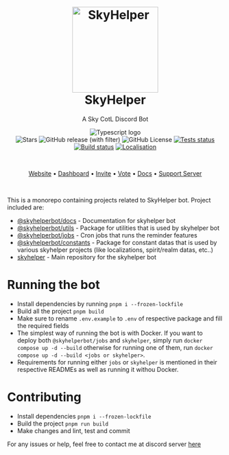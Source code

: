 <h1 align="center">
  <br>
  <a href="https://github.com/imnaiyar/SkyHelper"><img src="https://skyhelper.xyz/assets/img/boticon.png" height="200" alt="SkyHelper"></a>
  <br>
  SkyHelper
  <br>
</h1>

<p align="center">A Sky CotL Discord Bot</p>
<p align="center"><img src="https://img.shields.io/badge/TypeScript-007ACC?style=for-the-badge&logo=typescript&logoColor=white" alt="Typescript logo"/> <br />
 <img src="https://img.shields.io/github/stars/imnaiyar/SkyHelper" alt="Stars"/> <img alt="GitHub release (with filter)" src="https://img.shields.io/github/v/release/imnaiyar/SkyHelper"> <img alt="GitHub License" src="https://img.shields.io/github/license/imnaiyar/SkyHelper">
 <a href="https://github.com/imnaiyar/skyhelper/actions"><img src="https://github.com/imnaiyar/skyhelper/actions/workflows/test.yml/badge.svg" alt="Tests status" /></a>
 <a href="https://github.com/imnaiyar/skyhelper/actions"><img src="https://github.com/imnaiyar/skyhelper/actions/workflows/check-build.yml/badge.svg" alt="Build status" /></a>
 <a href="https://crowdin.com/project/skyhelper"><img src="https://badges.crowdin.net/skyhelper/localized.svg" alt="Localisation" /></a>
 </p>
<br>

<p align="center">
  <a href="https://skyhelper.xyz">Website</a>
  •
  <a href="https://dash.skyhelper.xyz">Dashboard</a>
  •
  <a href="https://skyhelper.xyz/invite">Invite</a>
  •
  <a href="https://skyhelper.xyz/vote">Vote</a>
  •
  <a href="https://docs.skyhelper.xyz">Docs</a>
  •
  <a href="https://discord.com/invite/2rjCRKZsBb">Support Server</a>
</p>

<br>

This is a monorepo containing projects related to SkyHelper bot. Project included are:

- [@skyhelperbot/docs](/packages/docs/) - Documentation for skyhelper bot
- [@skyhelperbot/utils](/packages/utils/) - Package for utilities that is used by skyhelper bot
- [@skyhelperbot/jobs](/packages/jobs/) - Cron jobs that runs the reminder features
- [@skyhelperbot/constants](/packages/constants/) - Package for constant datas that is used by various skyhelper projects (like localizations, spirit/realm datas, etc..)
- [skyhelper](/packages/skyhelper/) - Main repository for the skyhelper bot

# Running the bot

- Install dependencies by running `pnpm i --frozen-lockfile`
- Build all the project `pnpm build`
- Make sure to rename `.env.example` to `.env` of respective package and fill the required fields
- The simplest way of running the bot is with Docker. If you want to deploy both `@skyhelperbot/jobs` and `skyhelper`, simply run `docker compose up -d --build` otherwise for running one of them, run `docker compose up -d --build <jobs or skyhelper>`.
- Requirements for running either `jobs` or `skyhelper` is mentioned in their respective READMEs as well as running it withou Docker.

# Contributing

- Install dependencies `pnpm i --frozen-lockfile`
- Build the project `pnpm run build`
- Make changes and lint, test and commit

For any issues or help, feel free to contact me at discord server [here](https://discord.com/invite/2rjCRKZsBb)
